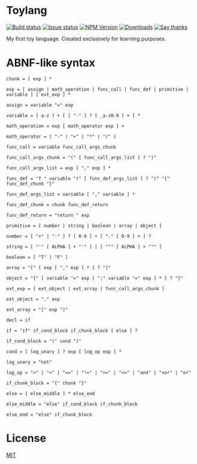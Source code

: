 Toylang
=======

  [![Build status][circle-ci-badge]][circle-ci]
  [![Issue status][gh-issues-badge]][gh-issues]
  [![NPM Version][npm-module-version-badge]][npm-module]
  [![Downloads][npm-downloads-total-badge]][npm-module]
  [![Say thanks][saythanks-badge]][saythanks-to]

My first toy language. Created exclusively for learning purposes.

ABNF-like syntax
================

```
chunk = [ exp ] *

exp = [ assign | math_operation | func_call | func_def | primitive | variable ] [ ext_exp ] *

assign = variable "=" exp

variable = [ a-z ] + [ [ "-" ] ? [ _a-z0-9 ] + ] *

math_operation = exp [ math_operator exp ] +

math_operator = [ "-" | "+" | "*" | "/" ]

func_call = variable func_call_args_chunk

func_call_args_chunk = "(" [ func_call_args_list ] ? ")"

func_call_args_list = exp [ "," exp ] *

func_def = "f " variable "(" [ func_def_args_list ] ? ")" "{" func_def_chunk "}"

func_def_args_list = variable [ "," variable ] *

func_def_chunk = chunk func_def_return

func_def_return = "return " exp

primitive = [ number | string | boolean | array | object ]

number = [ "+" | "-" ] ? [ 0-9 ] + [ "." [ 0-9 ] + ] ?

string = [ "'" [ ALPHA ] + "'" ] | [ """ [ ALPHA ] + """ ]

boolean = [ "T" | "F" ]

array = "[" [ exp [ "," exp ] * ] ? "]"

object = "{" [ variable "=" exp [ ";" variable "=" exp ] * ] ? "}"

ext_exp = [ ext_object | ext_array | func_call_args_chunk ]

ext_object = "." exp

ext_array = "[" exp "]"

decl = if

if = "if" if_cond_block if_chunk_block [ else ] ?

if_cond_block = "(" cond ")"

cond = [ log_unary ] ? exp [ log_op exp ] *

log_unary = "not"

log_op = ">" | "<" | "==" | "!=" | ">=" | "<=" | "and" | "xor" | "or"

if_chunk_block = "{" chunk "}"

else = [ else_middle ] * else_end

else_middle = "else" if_cond_block if_chunk_block

else_end = "else" if_chunk_block
```

License
=======

[MIT][LICENSE]

[circle-ci]: https://circleci.com/gh/dptole/toylang
[circle-ci-badge]: https://img.shields.io/circleci/project/dptole/toylang.svg
[gh-issues-badge]: https://img.shields.io/github/issues-raw/dptole/toylang.svg
[gh-issues]: https://github.com/dptole/toylang/issues
[npm-module-version-badge]: https://img.shields.io/npm/v/@dptole/toylang.svg
[npm-module]: https://www.npmjs.org/package/@dptole/toylang
[npm-downloads-total-badge]: https://img.shields.io/npm/dt/@dptole/toylang.svg
[saythanks-badge]: https://img.shields.io/badge/say%20thanks-%E3%83%84-44cc11.svg
[saythanks-to]: https://saythanks.io/to/dptole
[LICENSE]: LICENSE
